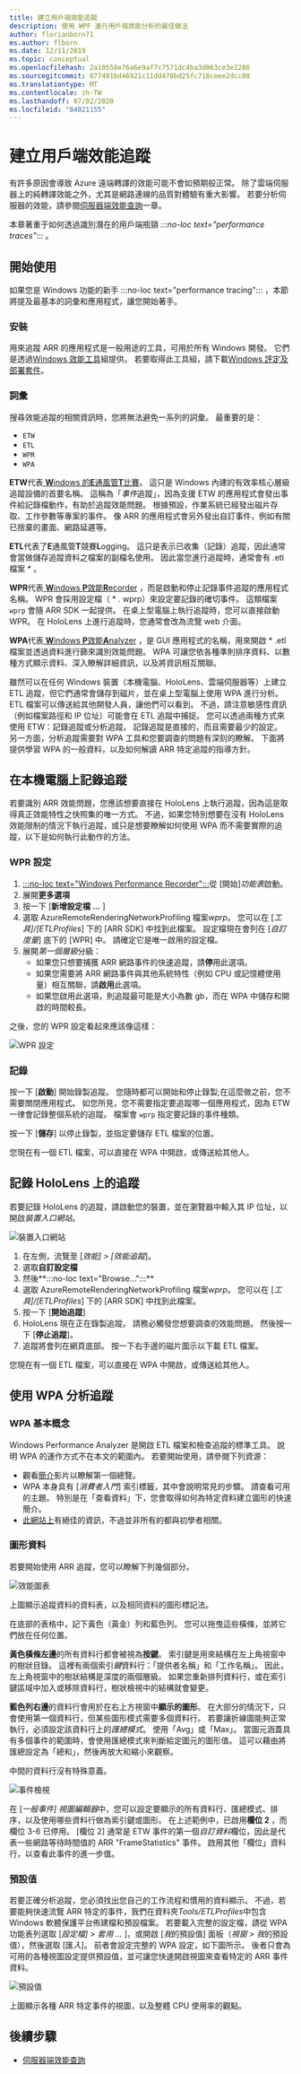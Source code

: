 ```yaml
---
title: 建立用戶端效能追蹤
description: 使用 WPF 進行用戶端效能分析的最佳做法
author: florianborn71
ms.author: flborn
ms.date: 12/11/2019
ms.topic: conceptual
ms.openlocfilehash: 2a10558e76a6e9af7c7571dc4ba3d063ce3e2286
ms.sourcegitcommit: 877491bd46921c11dd478bd25fc718ceee2dcc08
ms.translationtype: MT
ms.contentlocale: zh-TW
ms.lasthandoff: 07/02/2020
ms.locfileid: "84021155"
---
```

# <a name="create-client-side-performance-traces"></a>建立用戶端效能追蹤

有許多原因會導致 Azure 遠端轉譯的效能可能不會如預期般正常。 除了雲端伺服器上的純轉譯效能之外，尤其是網路連線的品質對體驗有重大影響。 若要分析伺服器的效能，請參閱[伺服器端效能查詢](../overview/features/performance-queries.md)一章。

本章著重于如何透過識別潛在的用戶端瓶頸 *:::no-loc text="performance traces":::* 。

## <a name="getting-started"></a>開始使用

如果您是 Windows 功能的新手 :::no-loc text="performance tracing"::: ，本節將提及最基本的詞彙和應用程式，讓您開始著手。

### <a name="installation"></a>安裝

用來追蹤 ARR 的應用程式是一般用途的工具，可用於所有 Windows 開發。 它們是透過[Windows 效能工具](https://docs.microsoft.com/windows-hardware/test/wpt/)組提供。 若要取得此工具組，請下載[Windows 評定及部署套件](https://docs.microsoft.com/windows-hardware/get-started/adk-install)。

### <a name="terminology"></a>詞彙

搜尋效能追蹤的相關資訊時，您將無法避免一系列的詞彙。 最重要的是：

* `ETW`
* `ETL`
* `WPR`
* `WPA`

**ETW**代表[ **W**indows 的**E**通風管**T**比賽](https://docs.microsoft.com/windows/win32/etw/about-event-tracing)。 這只是 Windows 內建的有效率核心層級追蹤設備的首要名稱。 這稱為「*事件*追蹤」，因為支援 ETW 的應用程式會發出事件給記錄檔動作，有助於追蹤效能問題。 根據預設，作業系統已經發出磁片存取、工作參數等專案的事件。 像 ARR 的應用程式會另外發出自訂事件，例如有關已捨棄的畫面、網路延遲等。

**ETL**代表了**E**通風管**T**競賽**L**ogging。 這只是表示已收集（記錄）追蹤，因此通常會當做儲存追蹤資料之檔案的副檔名使用。 因此當您進行追蹤時，通常會有 .etl 檔案 \* 。

**WPR**代表[ **W**indows **P**效能**R**ecorder](https://docs.microsoft.com/windows-hardware/test/wpt/windows-performance-recorder) ，而是啟動和停止記錄事件追蹤的應用程式名稱。 WPR 會採用設定檔（ \* . wprp）來設定要記錄的確切事件。 這類檔案 `wprp` 會隨 ARR SDK 一起提供。 在桌上型電腦上執行追蹤時，您可以直接啟動 WPR。 在 HoloLens 上進行追蹤時，您通常會改為流覽 web 介面。

**WPA**代表[ **W**indows **P**效能**A**nalyzer](https://docs.microsoft.com/windows-hardware/test/wpt/windows-performance-analyzer) ，是 GUI 應用程式的名稱，用來開啟 \* .etl 檔案並透過資料進行篩來識別效能問題。 WPA 可讓您依各種準則排序資料、以數種方式顯示資料、深入瞭解詳細資訊，以及將資訊相互關聯。

雖然可以在任何 Windows 裝置（本機電腦、HoloLens、雲端伺服器等）上建立 ETL 追蹤，但它們通常會儲存到磁片，並在桌上型電腦上使用 WPA 進行分析。 ETL 檔案可以傳送給其他開發人員，讓他們可以看到。 不過，請注意敏感性資訊（例如檔案路徑和 IP 位址）可能會在 ETL 追蹤中捕捉。 您可以透過兩種方式來使用 ETW：記錄追蹤或分析追蹤。 記錄追蹤是直接的，而且需要最少的設定。 另一方面，分析追蹤需要對 WPA 工具和您要調查的問題有深刻的瞭解。 下面將提供學習 WPA 的一般資料，以及如何解讀 ARR 特定追蹤的指導方針。

## <a name="recording-a-trace-on-a-local-pc"></a>在本機電腦上記錄追蹤

若要識別 ARR 效能問題，您應該想要直接在 HoloLens 上執行追蹤，因為這是取得真正效能特性之快照集的唯一方式。 不過，如果您特別想要在沒有 HoloLens 效能限制的情況下執行追蹤，或只是想要瞭解如何使用 WPA 而不需要實際的追蹤，以下是如何執行此動作的方法。

### <a name="wpr-configuration"></a>WPR 設定

1. [:::no-loc text="Windows Performance Recorder":::](https://docs.microsoft.com/windows-hardware/test/wpt/windows-performance-recorder)從 [開始]*功能表*啟動。
1. 展開**更多選項**
1. 按一下 [**新增設定檔 ...** ]
1. 選取 AzureRemoteRenderingNetworkProfiling 檔案*wprp*。 您可以在 [*工具]/[ETLProfiles*] 下的 [ARR SDK] 中找到此檔案。
   設定檔現在會列在 [*自訂度量*] 底下的 [WPR] 中。 請確定它是唯一啟用的設定檔。
1. 展開*第一個層級*分級：
    * 如果您只想要捕獲 ARR 網路事件的快速追蹤，請**停**用此選項。
    * 如果您需要將 ARR 網路事件與其他系統特性（例如 CPU 或記憶體使用量）相互關聯，請**啟用**此選項。
    * 如果您啟用此選項，則追蹤最可能是大小為數 gb，而在 WPA 中儲存和開啟的時間較長。

之後，您的 WPR 設定看起來應該像這樣：

![WPR 設定](./media/wpr.png)

### <a name="recording"></a>記錄

按一下 [**啟動**] 開始錄製追蹤。 您隨時都可以開始和停止錄製;在這麼做之前，您不需要關閉應用程式。 如您所見，您不需要指定要追蹤哪一個應用程式，因為 ETW 一律會記錄整個系統的追蹤。 檔案會 `wprp` 指定要記錄的事件種類。

按一下 [**儲存**] 以停止錄製，並指定要儲存 ETL 檔案的位置。

您現在有一個 ETL 檔案，可以直接在 WPA 中開啟，或傳送給其他人。

## <a name="recording-a-trace-on-a-hololens"></a>記錄 HoloLens 上的追蹤

若要記錄 HoloLens 的追蹤，請啟動您的裝置，並在瀏覽器中輸入其 IP 位址，以開啟*裝置入口網站*。

![裝置入口網站](./media/wpr-hl.png)

1. 在左側，流覽至 [*效能] > [效能追蹤*]。
1. 選取**自訂設定檔**
1. 然後**:::no-loc text="Browse...":::**
1. 選取 AzureRemoteRenderingNetworkProfiling 檔案*wprp*。 您可以在 [*工具]/[ETLProfiles*] 下的 [ARR SDK] 中找到此檔案。
1. 按一下 [**開始追蹤**]
1. HoloLens 現在正在錄製追蹤。 請務必觸發您想要調查的效能問題。 然後按一下 [**停止追蹤**]。
1. 追蹤將會列在網頁底部。 按一下右手邊的磁片圖示以下載 ETL 檔案。

您現在有一個 ETL 檔案，可以直接在 WPA 中開啟，或傳送給其他人。

## <a name="analyzing-traces-with-wpa"></a>使用 WPA 分析追蹤

### <a name="wpa-basics"></a>WPA 基本概念

Windows Performance Analyzer 是開啟 ETL 檔案和檢查追蹤的標準工具。 說明 WPA 的運作方式不在本文的範圍內。 若要開始使用，請參閱下列資源：

* 觀看[簡介](https://docs.microsoft.com/windows-hardware/test/wpt/windows-performance-analyzer)影片以瞭解第一個總覽。
* WPA 本身具有 [*消費者入門*] 索引標籤，其中會說明常見的步驟。 請查看可用的主題。 特別是在「查看資料」下，您會取得如何為特定資料建立圖形的快速簡介。
* [此網站上](https://randomascii.wordpress.com/2015/09/24/etw-central/)有絕佳的資訊，不過並非所有的都與初學者相關。

### <a name="graphing-data"></a>圖形資料

若要開始使用 ARR 追蹤，您可以瞭解下列幾個部分。

![效能圖表](./media/wpa-graph.png)

上圖顯示追蹤資料的資料表，以及相同資料的圖形標記法。

在底部的表格中，記下黃色（黃金）列和藍色列。 您可以拖曳這些橫條，並將它們放在任何位置。

**黃色橫條左邊**的所有資料行都會被視為**按鍵**。 索引鍵是用來結構在左上角視窗中的樹狀目錄。 這裡有兩個索引*鍵*資料行：「提供者名稱」和「工作名稱」。 因此，左上角視窗中的樹狀結構是深度的兩個層級。 如果您重新排列資料行，或在索引鍵區域中加入或移除資料行，樹狀檢視中的結構就會變更。

**藍色列右邊**的資料行會用於在右上方視窗中**顯示的圖形**。 在大部分的情況下，只會使用第一個資料行，但某些圖形模式需要多個資料行。 若要讓折線圖能夠正常執行，必須設定該資料行上的*匯總模式*。 使用「Avg」或「Max」。 當圖元涵蓋具有多個事件的範圍時，會使用匯總模式來判斷給定圖元的圖形值。 這可以藉由將匯總設定為「總和」，然後再放大和縮小來觀察。

中間的資料行沒有特殊意義。

![事件檢視](./media/wpa-event-view.png)

在 [*一般事件] 視圖編輯器*中，您可以設定要顯示的所有資料行、匯總模式、排序，以及使用哪些資料行做為索引鍵或圖形。 在上述範例中，已啟用**欄位 2** ，而欄位 3-6 已停用。 [欄位 2] 通常是 ETW 事件的第一個*自訂資料*欄位，因此是代表一些網路等待時間值的 ARR "FrameStatistics" 事件。 啟用其他「欄位」資料行，以查看此事件的進一步值。

### <a name="presets"></a>預設值

若要正確分析追蹤，您必須找出您自己的工作流程和慣用的資料顯示。 不過，若要能夠快速流覽 ARR 特定的事件，我們在資料夾*Tools/ETLProfiles*中包含 Windows 軟體保護平台佈建檔和預設檔案。 若要載入完整的設定檔，請從 WPA 功能表列選取 [*設定檔] > 套用 ...* ]，或開啟 [*我*的預設值] 面板（*視窗 > 我*的預設值），然後選取 [匯*入*]。 前者會設定完整的 WPA 設定，如下圖所示。 後者只會為可用的各種視圖設定提供預設值，並可讓您快速開啟視圖來查看特定的 ARR 事件資料。

![預設值](./media/wpa-arr-trace.png)

上圖顯示各種 ARR 特定事件的視圖，以及整體 CPU 使用率的觀點。

## <a name="next-steps"></a>後續步驟

* [伺服器端效能查詢](../overview/features/performance-queries.md)

